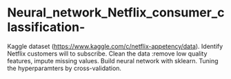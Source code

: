 # Neural_network_Netflix_consumer_classification-
Kaggle dataset (https://www.kaggle.com/c/netflix-appetency/data). Identify Netflix customers will to subscribe. Clean the data :remove low quality features, impute missing values. Build neural network with sklearn. Tuning the hyperparamters by cross-validation.
